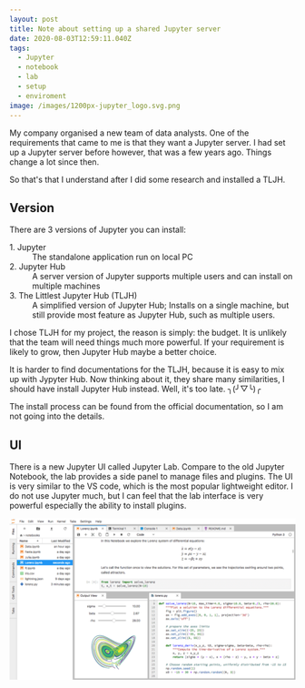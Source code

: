 ```yaml
---
layout: post
title: Note about setting up a shared Jupyter server
date: 2020-08-03T12:59:11.040Z
tags:
  - Jupyter
  - notebook
  - lab
  - setup
  - enviroment
image: /images/1200px-jupyter_logo.svg.png
---
```

My company organised a new team of data analysts. One of the requirements that came to me is that they want a Jupyter server. I had set up a Jupyter server before however, that was a few years ago. Things change a lot since then.

So that's that I understand after I did some research and installed a TLJH.

## Version

There are 3 versions of Jupyter you can install:

<dl>
<dt>1. Jupyter</dt>
<dd>The standalone application run on local PC</dd>
<dt>2. Jupyter Hub</dt>
<dd>A server version of Jupyter supports multiple users and can install on multiple machines</dd>
<dt>3. The Littlest Jupyter Hub (TLJH)</dt>
<dd>A simplified version of Jupyter Hub; Installs on a single machine, but still provide most feature as Jupyter Hub, such as multiple users.</dd>
</dl>
I chose TLJH for my project, the reason is simply: the budget. It is unlikely that the team will need things much more powerful. If your requirement is likely to grow, then Jupyter Hub maybe a better choice.  

It is harder to find documentations for the TLJH, because it is easy to mix up with Jypyter Hub. Now thinking about it, they share many similarities, I should have install Jupyter Hub instead. Well, it's too late. ╮(╯▽╰)╭

The install process can be found from the official documentation, so I am not going into the details.

## UI
There is a new Jupyter UI called Jupyter Lab. Compare to the old Jupyter Notebook, the lab provides a side panel to manage files and plugins. The UI is very similar to the VS code, which is the most popular lightweight editor. I do not use Jupyter much, but I can feel that the lab interface is very powerful especially the ability to install plugins.

![JupyterLab](/images/jupyterlab.png "Jupyter Lab")